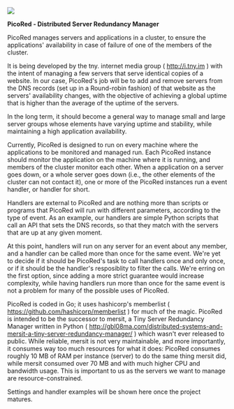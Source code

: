 <img src="http://s.lowendshare.com/3/1428615072.301.picored%20logo.png">

**PicoRed - Distributed Server Redundancy Manager**

PicoRed manages servers and applications in a cluster, to ensure the applications' availability in case of failure of one of the members of the cluster.

It is being developed by the tny. internet media group ( http://i.tny.im ) with the intent of managing a few servers that serve identical copies of a website. In our case, PicoRed's job will be to add and remove servers from the DNS records (set up in a Round-robin fashion) of that website as the servers' availability changes, with the objective of achieving a global uptime that is higher than the average of the uptime of the servers.

In the long term, it should become a general way to manage small and large server groups whose elements have varying uptime and stability, while maintaining a high application availability.

Currently, PicoRed is designed to run on every machine where the applications to be monitored and managed run. Each PicoRed instance should monitor the application on the machine where it is running, and members of the cluster monitor each other. When a application on a server goes down, or a whole server goes down (i.e., the other elements of the cluster can not contact it), one or more of the PicoRed instances run a event handler, or handler for short.

Handlers are external to PicoRed and are nothing more than scripts or programs that PicoRed will run with different parameters, according to the type of event. As an example, our handlers are simple Python scripts that call an API that sets the DNS records, so that they match with the servers that are up at any given moment.

At this point, handlers will run on any server for an event about any member, and a handler can be called more than once for the same event. We're yet to decide if it should be PicoRed's task to call handlers once and only once, or if it should be the handler's resposiblity to filter the calls. We're erring on the first option, since adding a more strict guarantee would increase complexity, while having handlers run more than once for the same event is not a problem for many of the possible uses of PicoRed.

PicoRed is coded in Go; it uses hashicorp's memberlist ( https://github.com/hashicorp/memberlist ) for much of the magic. PicoRed is intended to be the successor to mersit, a Tiny Server Redundancy Manager written in Python ( http://gbl08ma.com/distributed-systems-and-mersit-a-tiny-server-redundancy-manager/ ) which wasn't ever released to public. While reliable, mersit is not very maintainable, and more importantly, it consumes way too much resources for what it does: PicoRed consumes roughly 10 MB of RAM per instance (server) to do the same thing mersit did, while mersit consumed over 70 MB and with much higher CPU and bandwidth usage. This is important to us as the servers we want to manage are resource-constrained.

Settings and handler examples will be shown here once the project matures.
